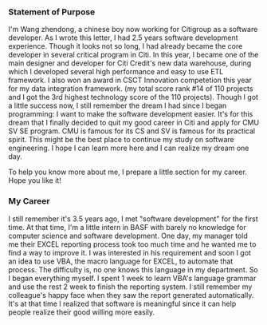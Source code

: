 ### Statement of Purpose
I'm Wang zhendong, a chinese boy now working for Citigroup as a software developer. As I wrote this letter, I had 2.5 years software development experience. Though it looks not so long, I had already became the core developer in several critical program in Citi.  In this year, I became one of the main designer and developer for Citi Credit's new data warehouse, during which I developed several high performance and easy to use ETL framework. I also won an award in CSCT Innovation competetion this year for my data integration framework. (my total score rank #14 of 110 projects and I got the 3rd highest technology score of the 110 projects). Though I got a little success now, I still remember the dream I had since I began programming: I want to make the software development easier. It's for this dream that I finally decided to quit my good career in Citi and apply for CMU SV SE program. CMU is famous for its CS and SV is famous for its practical spirit. This might be the best place to continue my study on software engineering. I hope I can learn more here and I can realize my dream one day.

To help you know more about me, I prepare a little section for my career. Hope you like it!

### My Career
I still remember it's 3.5 years ago, I met "software development" for the first time. At that time, I'm a little intern in BASF with barely no knowledge for computer science and software development. One day, my manager told me their EXCEL reporting process took too much time and he wanted me to find a way to improve it. I was interested in his requirement and soon I got an idea to use VBA, the macro language for EXCEL, to automate that process. The difficulty is, no one knows this language in my department. So I began everything myself. I spent 1 week to learn VBA's language grammar and use the rest 2 week to finish the reporting system. I still remember my colleague's happy face when they saw the report generated automatically. It's at that time I realized that software is meaningful since it can help people realize their good willing more easily.
